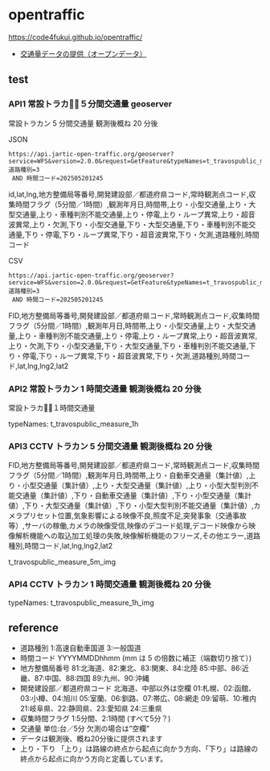 # opentraffic

https://code4fukui.github.io/opentraffic/

- [交通量データの提供（オープンデータ）](https://www.jartic-open-traffic.org/)

## test

### API1 常設トラカン̲５分間交通量 geoserver

常設トラカン 5 分間交通量 観測後概ね 20 分後

JSON
```
https://api.jartic-open-traffic.org/geoserver?service=WFS&version=2.0.0&request=GetFeature&typeNames=t_travospublic_measure_5m&srsName=EPSG:4326&outputFormat=application/json&exceptions=application/json&cql_filter=道路種別=3
 AND 時間コード=202505201245
```
id,lat,lng,地方整備局等番号,開発建設部／都道府県コード,常時観測点コード,収集時間フラグ（5分間／1時間）,観測年月日,時間帯,上り・小型交通量,上り・大型交通量,上り・車種判別不能交通量,上り・停電,上り・ループ異常,上り・超音波異常,上り・欠測,下り・小型交通量,下り・大型交通量,下り・車種判別不能交通量,下り・停電,下り・ループ異常,下り・超音波異常,下り・欠測,道路種別,時間コード

CSV
```
https://api.jartic-open-traffic.org/geoserver?service=WFS&version=2.0.0&request=GetFeature&typeNames=t_travospublic_measure_5m&srsName=EPSG:4326&outputFormat=text/csv&exceptions=application/json&cql_filter=道路種別=3
 AND 時間コード=202505201245
```
FID,地方整備局等番号,開発建設部／都道府県コード,常時観測点コード,収集時間フラグ（5分間／1時間）,観測年月日,時間帯,上り・小型交通量,上り・大型交通量,上り・車種判別不能交通量,上り・停電,上り・ループ異常,上り・超音波異常,上り・欠測,下り・小型交通量,下り・大型交通量,下り・車種判別不能交通量,下り・停電,下り・ループ異常,下り・超音波異常,下り・欠測,道路種別,時間コード,lat,lng,lng2,lat2

### API2 常設トラカン 1 時間交通量 観測後概ね 20 分後

常設トラカン̲１時間交通量

typeNames: t_travospublic_measure_1h

### API3 CCTV トラカン 5 分間交通量 観測後概ね 20 分後

FID,地方整備局等番号,開発建設部／都道府県コード,常時観測点コード,収集時間フラグ（5分間／1時間）,観測年月日,時間帯,上り・自動車交通量（集計値）,上り・小型交通量（集計値）,上り・大型交通量（集計値）,上り・小型大型判別不能交通量（集計値）,下り・自動車交通量（集計値）,下り・小型交通量（集計値）,下り・大型交通量（集計値）,下り・小型大型判別不能交通量（集計値）,カメラプリセット位置,気象影響による映像不良,照度不足,突発事象（交通事故等）,サーバの稼働,カメラの映像受信,映像のデコード処理,デコード映像から映像解析機能への取込加工処理の失敗,映像解析機能のフリーズ,その他エラー,道路種別,時間コード,lat,lng,lng2,lat2

t_travospublic_measure_5m_img

### API4 CCTV トラカン 1 時間交通量 観測後概ね 20 分後

typeNames: t_travospublic_measure_1h_img


## reference

- 道路種別 1:高速自動車国道 3:一般国道
- 時間コード YYYYMMDDhhmm (mm は 5 の倍数に補正（端数切り捨て）)
- 地方整備局番号 81:北海道、82:東北、83:関東、84:北陸 85:中部、86:近畿、87:中国、88:四国 89:九州、90:沖縄
- 開発建設部／都道府県コード 北海道、中部以外は空欄 01:札幌、02:函館、03:小樽、04:旭川 05:室蘭、06:釧路、07:帯広、08:網走 09:留萌、10:稚内 21:岐阜県、22:静岡県、23:愛知県 24:三重県
- 収集時間フラグ 1:5分間、2:1時間 (すべて5分？)
- 交通量 単位:台／5分 欠測の場合は”空欄"
- データは観測後、概ね20分後に提供されます
- 上り・下り 「上り」は路線の終点から起点に向かう方向、「下り」は路線の終点から起点に向かう方向と定義しています。
